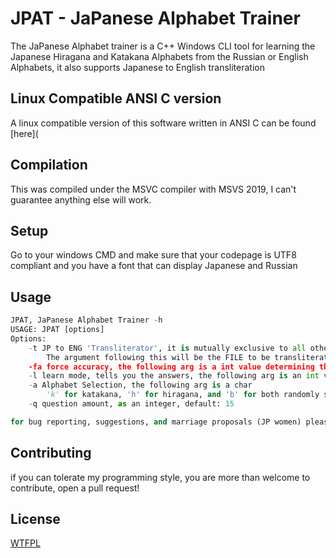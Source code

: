 # JPAT - JaPanese Alphabet Trainer

The JaPanese Alphabet trainer is a C++ Windows CLI tool for learning the Japanese Hiragana and Katakana Alphabets from the Russian or English Alphabets, it also supports  Japanese to English transliteration

## Linux Compatible ANSI C version
A linux compatible version of this software written in ANSI C can be found [here](

## Compilation
This was compiled under the MSVC compiler with MSVS 2019, I can't guarantee anything else will work.
## Setup
Go to your windows CMD and make sure that your codepage is UTF8 compliant and you have a font that can display Japanese and Russian

## Usage

```python
JPAT, JaPanese Alphabet Trainer -h
USAGE: JPAT [options]
Options:
    -t JP to ENG 'Transliterator', it is mutually exclusive to all other arguments.
        The argument following this will be the FILE to be transliterated, if this isn't present, it will take input from the user at runtime
    -fa force accuracy, the following arg is a int value determining this parameter. default: 
    -l learn mode, tells you the answers, the following arg is an int value determining this parameter. default: 0
    -a Alphabet Selection, the following arg is a char
        'k' for katakana, 'h' for hiragana, and 'b' for both randomly switching. default: b
    -q question amount, as an integer, default: 15

for bug reporting, suggestions, and marriage proposals (JP women) please contact mapelint@protonmail.com
```

## Contributing
if you can tolerate my programming style, you are more than welcome to contribute, open a pull request!



## License
[WTFPL](http://www.wtfpl.net/txt/copying/)
